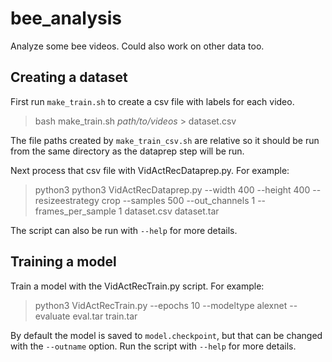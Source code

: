 # bee_analysis
Analyze some bee videos. Could also work on other data too.

## Creating a dataset

First run `make_train.sh` to create a csv file with labels for each video.
> bash make_train.sh *path/to/videos* > dataset.csv

The file paths created by `make_train_csv.sh` are relative so it should be run from the same
directory as the dataprep step will be run. 

Next process that csv file with VidActRecDataprep.py. For example:
> python3 python3 VidActRecDataprep.py --width 400 --height 400 --resizeestrategy crop --samples 500 --out_channels 1 --frames_per_sample 1 dataset.csv dataset.tar

The script can also be run with `--help` for more details.

## Training a model

Train a model with the VidActRecTrain.py script. For example:
> python3 VidActRecTrain.py --epochs 10 --modeltype alexnet --evaluate eval.tar train.tar

By default the model is saved to `model.checkpoint`, but that can be changed with the `--outname`
option. Run the script with `--help` for more details.
